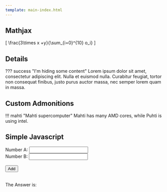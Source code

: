 ```yaml
---
template: main-index.html
---
```


## Mathjax

\[
\frac{3\times x +y}{\sum_{i=0}^{10} o_i}
\]

## Details

??? success "I'm hiding some content"
    Lorem ipsum dolor sit amet, consectetur adipiscing elit. Nulla et euismod
    nulla. Curabitur feugiat, tortor non consequat finibus, justo purus auctor
    massa, nec semper lorem quam in massa.

## Custom Admonitions

!!! mahti "Mahti supercomputer"
    Mahti has many AMD cores, while Puhti is using intel.


## Simple Javascript
<form >
<label for="number">Number A:</label>
<input type="number" id="n1" name="num_1">
<br>
<label for="number">Number B:</label>
<input type="number" id="n2" name="num_2">
<br>
<br>
<input type="button" onclick="myAdder()" value="Add">
</form>

<script>
function myAdder(){
   var n1 = document.getElementById("n1").value;
   var n2 = document.getElementById("n2").value;
   var res= +n1 + +n2;
   document.getElementById("ans").innerHTML = res;
}
</script>
<br>
The Answer is: <p id="ans"></p>
